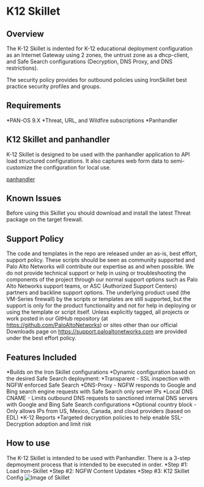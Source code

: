# K12 Skillet


## Overview

The K-12 Skillet is indented for K-12 educational deployment configuration as an Internet Gateway
using 2 zones, the untrust zone as a dhcp-client, and Safe Search configurations (Decryption, DNS Proxy, and DNS restrictions).

The security policy provides for outbound policies using IronSkillet
best practice security profiles and groups.

## Requirements

*PAN-OS 9.X
*Threat, URL, and Wildfire subscriptions
*Panhandler

## K12 Skillet and panhandler

K-12 Skillet is designed to be used with the panhandler application to API
load structured configurations. It also captures web form data to semi-customize
the configuration for local use.

[panhandler](https://panhandler.readthedocs.io)

## Known Issues
Before using this Skillet you should download and install the latest Threat package on the target firewall.

## Support Policy
The code and templates in the repo are released under an as-is, best effort, support policy.
These scripts should be seen as community supported and Palo Alto Networks will contribute
our expertise as and when possible. We do not provide technical support or help in using
or troubleshooting the components of the project through our normal support options
such as Palo Alto Networks support teams, or ASC (Authorized Support Centers) partners
and backline support options. The underlying product used (the VM-Series firewall)
by the scripts or templates are still supported, but the support is only for the
product functionality and not for help in deploying or using the template or script itself.
Unless explicitly tagged, all projects or work posted in our GitHub repository
(at https://github.com/PaloAltoNetworks) or sites other than our official Downloads page
on https://support.paloaltonetworks.com are provided under the best effort policy.

## Features Included
*Builds on the Iron Skillet configurations
*Dynamic configuration based on the desired Safe Search deployment:
  *Transparent - SSL inspection with NGFW enforced Safe Search
  *DNS-Proxy - NGFW responds to Google and Bing search engine requests with Safe Search only server IPs
  *Local DNS CNAME - Limits outbound DNS requests to sanctioned internal DNS servers with Google and Bing Safe Search configurations
*Optional country block - Only allows IPs from US, Mexico, Canada, and cloud providers (based on EDL)
*K-12 Reports
*Targeted decryption policies to help enable SSL-Decryption adoption and limit risk

## How to use
The K-12 Skillet is intended to be used with Panhandler. There is a 3-step depmoyment process that is intended to be executed in order.
*Step #1: Load Iron-Skillet
*Step #2: NGFW Content Updates
*Step #3: K12 Skillet Config
![Image of Skillet](https://i.imgur.com/LMF2Pk7.jpg)


